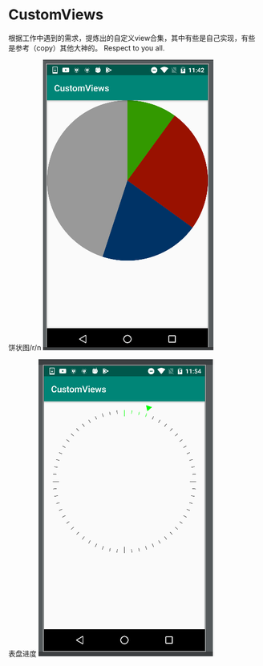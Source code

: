 # CustomViews
根据工作中遇到的需求，提炼出的自定义view合集，其中有些是自己实现，有些是参考（copy）其他大神的。
Respect to you all.


饼状图/r/n
 ![image](https://github.com/PaIn22152/CustomViews/blob/master/imgs/pic1.png)

表盘进度
![image](https://github.com/PaIn22152/CustomViews/blob/master/imgs/pic2.png)



